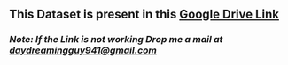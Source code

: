 ## This Dataset is present in this [Google Drive Link](https://drive.google.com/drive/folders/1vdr9CC9ChYVW2iXp6PlfyMOGD-4Um1ue?usp=sharing)
### ***Note: If the Link is not working Drop me a mail at daydreamingguy941@gmail.com***
